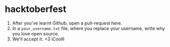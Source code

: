 # hacktoberfest

1. After you've learnt Github, open a pull-request here.
2. In a `your_username.txt` file, where you replace your username, write why you love open source.
3. We'll accept it. <3
iCoolll
